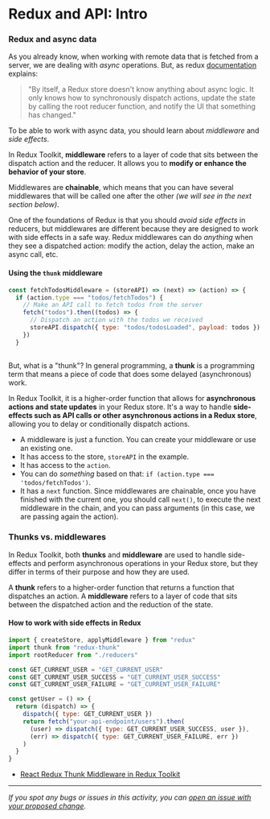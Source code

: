 # Redux and API: Intro

### Redux and async data

As you already know, when working with remote data that is fetched from a server, we are dealing with _async_ operations. But, as redux [documentation](https://redux.js.org/tutorials/fundamentals/part-6-async-logic#redux-middleware-and-side-effects) explains:

> "By itself, a Redux store doesn't know anything about async logic. It only knows how to synchronously dispatch actions, update the state by calling the root reducer function, and notify the UI that something has changed."

To be able to work with async data, you should learn about _middleware_ and _side effects_.

In Redux Toolkit, **middleware** refers to a layer of code that sits between the dispatch action and the reducer. It allows you to **modify or enhance the behavior of your store**.

Middlewares are **chainable**, which means that you can have several middlewares that will be called one after the other _(we will see in the next section below)_.

One of the foundations of Redux is that you should _avoid side effects_ in reducers, but middlewares are different because they are designed to work with side effects in a safe way. Redux middlewares can do _anything_ when they see a dispatched action: modify the action, delay the action, make an async call, etc.

#### Using the `thunk` middleware

```javascript
const fetchTodosMiddleware = (storeAPI) => (next) => (action) => {
  if (action.type === "todos/fetchTodos") {
    // Make an API call to fetch todos from the server
    fetch("todos").then((todos) => {
      // Dispatch an action with the todos we received
      storeAPI.dispatch({ type: "todos/todosLoaded", payload: todos })
    })
  }
  
```

But, what is a "thunk"? In general programming, a **thunk** is a programming term that means a piece of code that does some delayed (asynchronous) work.

In Redux Toolkit, it is a higher-order function that allows for **asynchronous actions and state updates** in your Redux store. It's a way to handle **side-effects such as API calls or other asynchronous actions in a Redux store**, allowing you to delay or conditionally dispatch actions.

- A middleware is just a function. You can create your middleware or use an existing one.
- It has access to the store, `storeAPI` in the example.
- It has access to the `action`.
- You can do _something_ based on that: `if (action.type === 'todos/fetchTodos')`.
- It has a `next` function. Since middlewares are chainable, once you have finished with the current one, you should call `next()`, to execute the next middleware in the chain, and you can pass arguments (in this case, we are passing again the action).

### Thunks vs. middlewares

In Redux Toolkit, both **thunks** and **middleware** are used to handle side-effects and perform asynchronous operations in your Redux store, but they differ in terms of their purpose and how they are used.

A **thunk** refers to a higher-order function that returns a function that dispatches an action. A **middleware** refers to a layer of code that sits between the dispatched action and the reduction of the state.

#### How to work with side effects in Redux

```javascript
import { createStore, applyMiddleware } from "redux"
import thunk from "redux-thunk"
import rootReducer from "./reducers"

const GET_CURRENT_USER = "GET_CURRENT_USER"
const GET_CURRENT_USER_SUCCESS = "GET_CURRENT_USER_SUCCESS"
const GET_CURRENT_USER_FAILURE = "GET_CURRENT_USER_FAILURE"

const getUser = () => {
  return (dispatch) => {
    dispatch({ type: GET_CURRENT_USER })
    return fetch("your-api-endpoint/users").then(
      (user) => dispatch({ type: GET_CURRENT_USER_SUCCESS, user }),
      (err) => dispatch({ type: GET_CURRENT_USER_FAILURE, err })
    )
  }
}
```

- [React Redux Thunk Middleware in Redux Toolkit](https://www.youtube.com/watch?v=93CR_yURoII)

---

_If you spot any bugs or issues in this activity, you can [open an issue with your proposed change](https://github.com/microverseinc/curriculum-transversal-skills/blob/main/git-github/articles/open_issue.md)._
